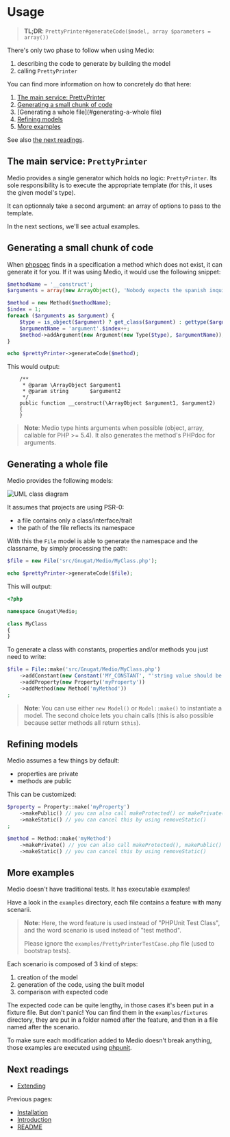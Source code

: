 # Usage

> **TL;DR**: `PrettyPrinter#generateCode($model, array $parameters = array())`

There's only two phase to follow when using Medio:

1. describing the code to generate by building the model
2. calling `PrettyPrinter`

You can find more information on how to concretely do that here:

1. [The main service: PrettyPrinter](#the-main-service-prettyprinter)
2. [Generating a small chunk of code](#generating-a-small-chunk-of-code)
3. [Generating a whole file](#generating-a-whole file)
4. [Refining models](#refining-models)
5. [More examples](#more-examples)

See also [the next readings](#next-readings).

## The main service: `PrettyPrinter`

Medio provides a single generator which holds no logic: `PrettyPrinter`.
Its sole responsibility is to execute the appropriate template (for this, it uses
the given model's type).

It can optionnaly take a second argument: an array of options to pass to the template.

In the next sections, we'll see actual examples.

## Generating a small chunk of code

When [phpspec](https://phpspec.net) finds in a specification a method which does not
exist, it can generate it for you. If it was using Medio, it would use the following
snippet:

```php
$methodName = '__construct';
$arguments = array(new ArrayObject(), 'Nobody expects the spanish inquisition!');

$method = new Method($methodName);
$index = 1;
foreach ($arguments as $argument) {
    $type = is_object($argument) ? get_class($argument) : gettype($argument);
    $argumentName = 'argument'.$index++;
    $method->addArgument(new Argument(new Type($type), $argumentName));
}

echo $prettyPrinter->generateCode($method);
```

This would output:

```
    /**
     * @param \ArrayObject $argument1
     * @param string       $argument2
     */
    public function __construct(\ArrayObject $argument1, $argument2)
    {
    }
```

> **Note**: Medio type hints arguments when possible (object, array, callable for PHP >= 5.4).
> It also generates the method's PHPdoc for arguments.

## Generating a whole file

Medio provides the following models:

![UML class diagram](http://yuml.me/213ff6db)

It assumes that projects are using PSR-0:

* a file contains only a class/interface/trait
* the path of the file reflects its namespace

With this the `File` model is able to generate the namespace and the classname,
by simply processing the path:

```php
$file = new File('src/Gnugat/Medio/MyClass.php');

echo $prettyPrinter->generateCode($file);
```

This will output:

```php
<?php

namespace Gnugat\Medio;

class MyClass
{
}
```

To generate a class with constants, properties and/or methods you just need to write:

```php
$file = File::make('src/Gnugat/Medio/MyClass.php')
    ->addConstant(new Constant('MY_CONSTANT', "'string value should be quoted'"))
    ->addProperty(new Property('myProperty'))
    ->addMethod(new Method('myMethod'))
;
```

> **Note**: You can use either `new Model()` or `Model::make()` to instantiate
> a model.
> The second choice lets you chain calls (this is also possible because setter
> methods all return `$this`).

## Refining models

Medio assumes a few things by default:

* properties are private
* methods are public

This can be customized:

```php
$property = Property::make('myProperty')
    ->makePublic() // you can also call makeProtected() or makePrivate()
    ->makeStatic() // you can cancel this by using removeStatic()
;

$method = Method::make('myMethod')
    ->makePrivate() // you can also call makeProtected(), makePublic() or removeVisibility()
    ->makeStatic() // you can cancel this by using removeStatic()
```

## More examples

Medio doesn't have traditional tests. It has executable examples!

Have a look in the `examples` directory, each file contains a feature with many
scenarii.

> **Note**: Here, the word feature is used instead of "PHPUnit Test Class", and
> the word scenario is used instead of "test method".
>
> Please ignore the `examples/PrettyPrinterTestCase.php` file (used to bootstrap tests).

Each scenario is composed of 3 kind of steps:

1. creation of the model
2. generation of the code, using the built model
3. comparison with expected code

The expected code can be quite lengthy, in those cases it's been put in a fixture
file. But don't panic! You can find them in the `examples/fixtures` directory, they are
put in a folder named after the feature, and then in a file named after the scenario.

To make sure each modification added to Medio doesn't break anything, those
examples are executed using [phpunit](http://phpunit.de).

## Next readings

* [Extending](04-extending.md)

Previous pages:

* [Installation](02-installation.md)
* [Introduction](01-introduction.md)
* [README](../README.md)
